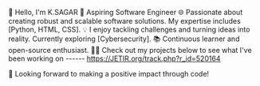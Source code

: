 👋 Hello, I'm K.SAGAR
🚀 Aspiring Software Engineer 
🌐 Passionate about creating robust and scalable software solutions. My expertise includes [Python, HTML, CSS].
💡 I enjoy tackling challenges and turning ideas into reality. Currently exploring [Cybersecurity].
📚 Continuous learner and open-source enthusiast.
👨‍💻 Check out my projects below to see what I've been working on ------ https://JETIR.org/track.php?r_id=520164

     
🌟 Looking forward to making a positive impact through code!

